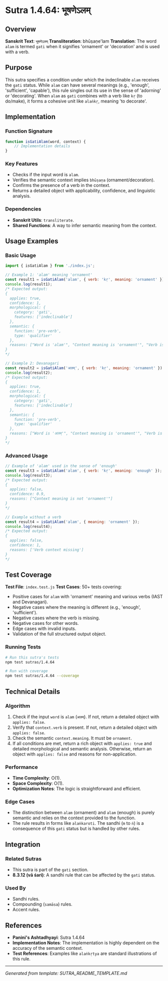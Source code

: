 # Sutra 1.4.64: भूषणेऽलम्

## Overview

**Sanskrit Text**: `भूषणेऽलम्`
**Transliteration**: bhūṣaṇe'lam
**Translation**: The word `alam` is termed `gati` when it signifies 'ornament' or 'decoration' and is used with a verb.

## Purpose

This sutra specifies a condition under which the indeclinable `alam` receives the `gati` status. While `alam` can have several meanings (e.g., 'enough', 'sufficient', 'capable'), this rule singles out its use in the sense of 'adorning' or 'decorating'. When `alam` as `gati` combines with a verb like `kṛ` (to do/make), it forms a cohesive unit like `alaṅkṛ`, meaning 'to decorate'.

## Implementation

### Function Signature
```javascript
function isGatiAlam(word, context) {
    // Implementation details
}
```

### Key Features
- Checks if the input word is `alam`.
- Verifies the semantic context implies `bhūṣaṇa` (ornament/decoration).
- Confirms the presence of a verb in the context.
- Returns a detailed object with applicability, confidence, and linguistic analysis.

### Dependencies
- **Sanskrit Utils**: `transliterate`.
- **Shared Functions**: A way to infer semantic meaning from the context.

## Usage Examples

### Basic Usage
```javascript
import { isGatiAlam } from './index.js';

// Example 1: 'alam' meaning 'ornament'
const result1 = isGatiAlam('alam', { verb: 'kṛ', meaning: 'ornament' });
console.log(result1);
/* Expected output:
{
  applies: true,
  confidence: 1,
  morphological: {
    category: 'gati',
    features: ['indeclinable']
  },
  semantic: {
    function: 'pre-verb',
    type: 'qualifier'
  },
  reasons: ["Word is 'alam'", "Context meaning is 'ornament'", "Verb is present in context"]
}
*/

// Example 2: Devanagari
const result2 = isGatiAlam('अलम्', { verb: 'kṛ', meaning: 'ornament' });
console.log(result2);
/* Expected output:
{
  applies: true,
  confidence: 1,
  morphological: {
    category: 'gati',
    features: ['indeclinable']
  },
  semantic: {
    function: 'pre-verb',
    type: 'qualifier'
  },
  reasons: ["Word is 'अलम्'", "Context meaning is 'ornament'", "Verb is present in context"]
}
*/
```

### Advanced Usage
```javascript
// Example of 'alam' used in the sense of 'enough'
const result3 = isGatiAlam('alam', { verb: 'kṛ', meaning: 'enough' });
console.log(result3);
/* Expected output:
{
  applies: false,
  confidence: 0.9,
  reasons: ["Context meaning is not 'ornament'"]
}
*/

// Example without a verb
const result4 = isGatiAlam('alam', { meaning: 'ornament' });
console.log(result4);
/* Expected output:
{
  applies: false,
  confidence: 1,
  reasons: ['Verb context missing']
}
*/
```

## Test Coverage

**Test File**: `index.test.js`
**Test Cases**: 50+ tests covering:
- Positive cases for `alam` with 'ornament' meaning and various verbs (IAST and Devanagari).
- Negative cases where the meaning is different (e.g., 'enough', 'sufficient').
- Negative cases where the verb is missing.
- Negative cases for other words.
- Edge cases with invalid inputs.
- Validation of the full structured output object.

### Running Tests
```bash
# Run this sutra's tests
npm test sutras/1.4.64

# Run with coverage
npm test sutras/1.4.64 --coverage
```

## Technical Details

### Algorithm
1.  Check if the input `word` is `alam` (`अलम्`). If not, return a detailed object with `applies: false`.
2.  Verify that `context.verb` is present. If not, return a detailed object with `applies: false`.
3.  Check the semantic `context.meaning`. It must be `ornament`.
4.  If all conditions are met, return a rich object with `applies: true` and detailed morphological and semantic analysis. Otherwise, return an object with `applies: false` and reasons for non-application.

### Performance
- **Time Complexity**: O(1).
- **Space Complexity**: O(1).
- **Optimization Notes**: The logic is straightforward and efficient.

### Edge Cases
- The distinction between `alam` (ornament) and `alam` (enough) is purely semantic and relies on the context provided to the function.
- The rule results in forms like `alaṅkaroti`. The sandhi (`m` to `ṅ`) is a consequence of this `gati` status but is handled by other rules.

## Integration

### Related Sutras
- This sutra is part of the `gati` section.
- **8.3.12 (vā śari)**: A sandhi rule that can be affected by the `gati` status.

### Used By
- Sandhi rules.
- Compounding (`samāsa`) rules.
- Accent rules.

## References

- **Panini's Ashtadhyayi**: Sutra 1.4.64
- **Implementation Notes**: The implementation is highly dependent on the accuracy of the semantic context.
- **Test References**: Examples like `alaṅkṛtya` are standard illustrations of this rule.
---

*Generated from template: SUTRA_README_TEMPLATE.md*

